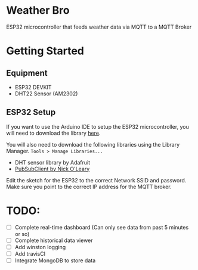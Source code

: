 # Weather Bro

ESP32 microcontroller that feeds weather data via MQTT to a MQTT Broker

# Getting Started

## Equipment

- ESP32 DEVKIT
- DHT22 Sensor (AM2302)

## ESP32 Setup

If you want to use the Arduino IDE to setup the ESP32 microcontroller, you will need to download the library [here](https://github.com/espressif/arduino-esp32).

You will also need to download the following libraries using the Library Manager. `Tools > Manage Libraries...`

- DHT sensor library by Adafruit
- [PubSubClient by Nick O'Leary](https://github.com/knolleary/pubsubclient)

Edit the sketch for the ESP32 to the correct Network SSID and password. Make sure you point to the correct IP address for the MQTT broker.

# TODO:

- [ ] Complete real-time dashboard (Can only see data from past 5 minutes or so)
- [ ] Complete historical data viewer
- [ ] Add winston logging
- [ ] Add travisCI
- [ ] Integrate MongoDB to store data
